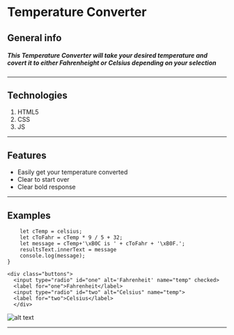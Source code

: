 # Temperature Converter 

## General info

##### This Temperature Converter will take your desired temperature and covert it to either Fahrenheight or Celsius depending on your selection

---

## Technologies

1. HTML5
2. CSS
3. JS

---

## Features 

- Easily get your temperature converted
- Clear to start over 
- Clear bold response

---

## Examples

```function cToF (celsius) {
    let cTemp = celsius;
    let cToFahr = cTemp * 9 / 5 + 32;
    let message = cTemp+'\xB0C is ' + cToFahr + '\xB0F.';
    resultsText.innerText = message
    console.log(message);
}
```
```
<div class="buttons">
  <input type="radio" id="one" alt='Fahrenheit' name="temp" checked>
  <label for="one">Fahrenheit</label>
  <input type="radio" id="two" alt="Celsius" name="temp">
  <label for="two">Celsius</label>
  </div>
  ```

  ![alt text](/img/Tempconverter.png)

  ---








